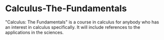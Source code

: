 # Calculus-The-Fundamentals
"Calculus: The Fundamentals" is a course in calculus for anybody who has an interest in calculus specifically. It will include references to the applications in the sciences.
